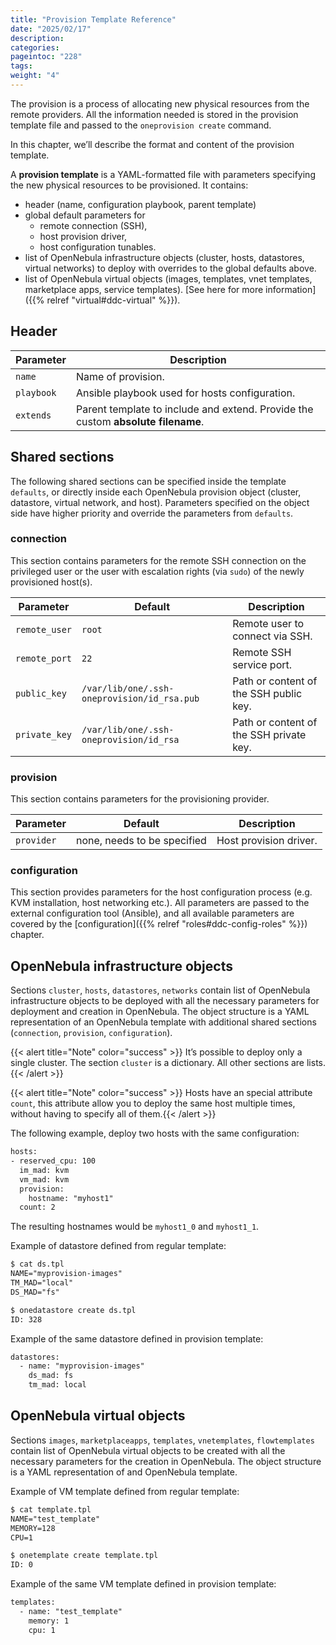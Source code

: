 ```yaml
---
title: "Provision Template Reference"
date: "2025/02/17"
description:
categories:
pageintoc: "228"
tags:
weight: "4"
---
```


<a id="ddc-template"></a>

<!--# Template Reference -->

The provision is a process of allocating new physical resources from the remote providers. All the information needed is stored in the provision template file and passed to the `oneprovision create` command.

In this chapter, we’ll describe the format and content of the provision template.

<a id="ddc-provision-template"></a>

A **provision template** is a YAML-formatted file with parameters specifying the new physical resources to be provisioned. It contains:

* header (name, configuration playbook, parent template)
* global default parameters for
  * remote connection (SSH),
  * host provision driver,
  * host configuration tunables.
* list of OpenNebula infrastructure objects (cluster, hosts, datastores, virtual networks) to deploy with overrides to the global defaults above.
* list of OpenNebula virtual objects (images, templates, vnet templates, marketplace apps, service templates). [See here for more information]({{% relref "virtual#ddc-virtual" %}}).

<a id="ddc-provision-template-header"></a>

## Header

| Parameter   | Description                                                                      |
|-------------|----------------------------------------------------------------------------------|
| `name`      | Name of provision.                                                               |
| `playbook`  | Ansible playbook used for hosts configuration.                                   |
| `extends`   | Parent template to include and extend. Provide the custom **absolute filename**. |

## Shared sections

The following shared sections can be specified inside the template `defaults`, or directly inside each OpenNebula provision object (cluster, datastore, virtual network, and host). Parameters specified on the object side have higher priority and override the parameters from `defaults`.

<a id="ddc-provision-template-connection"></a>

### connection

This section contains parameters for the remote SSH connection on the privileged user or the user with escalation rights (via `sudo`) of the newly provisioned host(s).

| Parameter     | Default                                     | Description                             |
|---------------|---------------------------------------------|-----------------------------------------|
| `remote_user` | `root`                                      | Remote user to connect via SSH.         |
| `remote_port` | `22`                                        | Remote SSH service port.                |
| `public_key`  | `/var/lib/one/.ssh-oneprovision/id_rsa.pub` | Path or content of the SSH public key.  |
| `private_key` | `/var/lib/one/.ssh-oneprovision/id_rsa`     | Path or content of the SSH private key. |

<a id="ddc-provision-template-provision"></a>

### provision

This section contains parameters for the provisioning provider.

| Parameter   | Default                     | Description            |
|-------------|-----------------------------|------------------------|
| `provider`  | none, needs to be specified | Host provision driver. |

<a id="ddc-provision-template-configuration"></a>

### configuration

This section provides parameters for the host configuration process (e.g. KVM installation, host networking etc.). All parameters are passed to the external configuration tool (Ansible), and all available parameters are covered by the [configuration]({{% relref "roles#ddc-config-roles" %}}) chapter.

<a id="ddc-provision-template-devices"></a>

## OpenNebula infrastructure objects

Sections `cluster`, `hosts`, `datastores`, `networks` contain list of OpenNebula infrastructure objects to be deployed with all the necessary parameters for deployment and creation in OpenNebula. The object structure is a YAML representation of an OpenNebula template with additional shared sections (`connection`, `provision`, `configuration`).

{{< alert title="Note" color="success" >}}
It’s possible to deploy only a single cluster. The section `cluster` is a dictionary. All other sections are lists.{{< /alert >}} 

{{< alert title="Note" color="success" >}}
Hosts have an special attribute `count`, this attribute allow you to deploy the same host multiple times, without having to specify all of them.{{< /alert >}} 

The following example, deploy two hosts with the same configuration:

```default
hosts:
- reserved_cpu: 100
  im_mad: kvm
  vm_mad: kvm
  provision:
    hostname: "myhost1"
  count: 2
```

The resulting hostnames would be `myhost1_0` and `myhost1_1`.

Example of datastore defined from regular template:

```default
$ cat ds.tpl
NAME="myprovision-images"
TM_MAD="local"
DS_MAD="fs"

$ onedatastore create ds.tpl
ID: 328
```

Example of the same datastore defined in provision template:

```default
datastores:
  - name: "myprovision-images"
    ds_mad: fs
    tm_mad: local
```

## OpenNebula virtual objects

Sections `images`, `marketplaceapps`, `templates`, `vnetemplates`, `flowtemplates` contain list of OpenNebula virtual objects to be created with all the necessary parameters for the creation in OpenNebula. The object structure is a YAML representation of and OpenNebula template.

Example of VM template defined from regular template:

```default
$ cat template.tpl
NAME="test_template"
MEMORY=128
CPU=1

$ onetemplate create template.tpl
ID: 0
```

Example of the same VM template defined in provision template:

```default
templates:
  - name: "test_template"
    memory: 1
    cpu: 1
```
